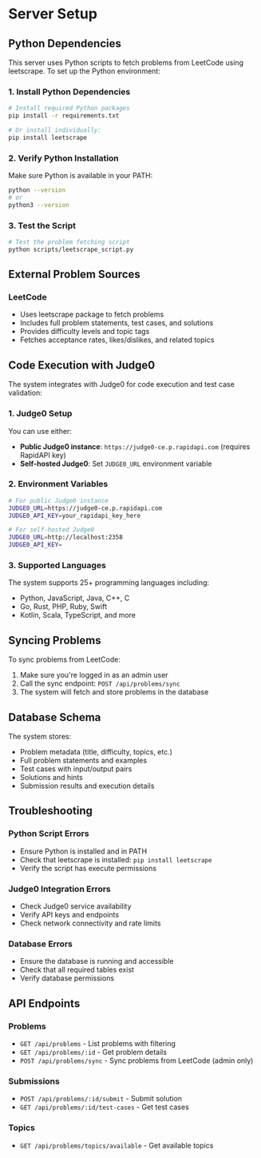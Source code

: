 # Server Setup

## Python Dependencies

This server uses Python scripts to fetch problems from LeetCode using leetscrape. To set up the Python environment:

### 1. Install Python Dependencies

```bash
# Install required Python packages
pip install -r requirements.txt

# Or install individually:
pip install leetscrape
```

### 2. Verify Python Installation

Make sure Python is available in your PATH:
```bash
python --version
# or
python3 --version
```

### 3. Test the Script

```bash
# Test the problem fetching script
python scripts/leetscrape_script.py
```

## External Problem Sources

### LeetCode
- Uses leetscrape package to fetch problems
- Includes full problem statements, test cases, and solutions
- Provides difficulty levels and topic tags
- Fetches acceptance rates, likes/dislikes, and related topics

## Code Execution with Judge0

The system integrates with Judge0 for code execution and test case validation:

### 1. Judge0 Setup

You can use either:
- **Public Judge0 instance**: `https://judge0-ce.p.rapidapi.com` (requires RapidAPI key)
- **Self-hosted Judge0**: Set `JUDGE0_URL` environment variable

### 2. Environment Variables

```bash
# For public Judge0 instance
JUDGE0_URL=https://judge0-ce.p.rapidapi.com
JUDGE0_API_KEY=your_rapidapi_key_here

# For self-hosted Judge0
JUDGE0_URL=http://localhost:2358
JUDGE0_API_KEY=
```

### 3. Supported Languages

The system supports 25+ programming languages including:
- Python, JavaScript, Java, C++, C
- Go, Rust, PHP, Ruby, Swift
- Kotlin, Scala, TypeScript, and more

## Syncing Problems

To sync problems from LeetCode:

1. Make sure you're logged in as an admin user
2. Call the sync endpoint: `POST /api/problems/sync`
3. The system will fetch and store problems in the database

## Database Schema

The system stores:
- Problem metadata (title, difficulty, topics, etc.)
- Full problem statements and examples
- Test cases with input/output pairs
- Solutions and hints
- Submission results and execution details

## Troubleshooting

### Python Script Errors
- Ensure Python is installed and in PATH
- Check that leetscrape is installed: `pip install leetscrape`
- Verify the script has execute permissions

### Judge0 Integration Errors
- Check Judge0 service availability
- Verify API keys and endpoints
- Check network connectivity and rate limits

### Database Errors
- Ensure the database is running and accessible
- Check that all required tables exist
- Verify database permissions

## API Endpoints

### Problems
- `GET /api/problems` - List problems with filtering
- `GET /api/problems/:id` - Get problem details
- `POST /api/problems/sync` - Sync problems from LeetCode (admin only)

### Submissions
- `POST /api/problems/:id/submit` - Submit solution
- `GET /api/problems/:id/test-cases` - Get test cases

### Topics
- `GET /api/problems/topics/available` - Get available topics
